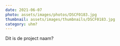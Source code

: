 ```yaml
---
date: 2021-06-07
photo: assets/images/photos/DSCF0183.jpg
thumbnail: assets/images/thumbnails/DSCF0183.jpg
category: uhm?
---
```

Dit is de project naam?